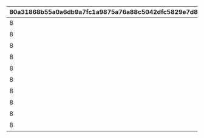|80a31868b55a0a6db9a7fc1a9875a76a88c5042dfc5829e7d87018cad72c121d|30bdaf989a57b66c90520383aaf136d1dcf437c361b99b24d8d387a6d8787841|4b3fa794b8cfec7e24aee8037963c6f2d25c2da2c85281360b010db83cc065f9|8f5e0dfcd413d0c95b5d344826022621e40b91040b8a2fb5a9b55fe50784d8c2|3538bd1432d3b9c98d03a14e7bc3ef3de670e44dea21d883faec807240cc04b0|567b358db6244f1c8afea9e8c3dfc7b7676cb3a40603d796c56cbc6b7ff20475|7ceecefb26cb04fd650fda81a3016d8c10040f1aa68cd81a165475df452c0bd8|f2824eb3817d9c8aba1cd60bf69e2fa3b5df3fc06f53f87104d116228cd65659|
| --- | --- | --- | --- | --- | --- | --- | --- |
|8|91002|ネビアの悪戯道|30|0|1015001|10150|5150061|
|8|91002|あいず・おん・ゆ～|30|0|1015001|10150|5150062|
|8|91002|基本に忠実に|30|0|1015001|10150|5150063|
|8|91002|デンジャラスなあの人|30|0|1015001|10150|5150064|
|8|91002|強制変身|30|0|1015001|10150|5150065|
|8|91002|アーマーパージ|30|0|1015001|10150|5150066|
|8|91002|お姉ちゃんに相談♪|30|0|1015001|10150|5150067|
|8|91002|ラーゴは見ていた|30|0|1015001|10150|5150068|
|8|91002|ゼロ距離の触れ合い|30|0|1015001|10150|5150069|
|8|91002|答えは同じ|30|0|1015001|10150|5150070|